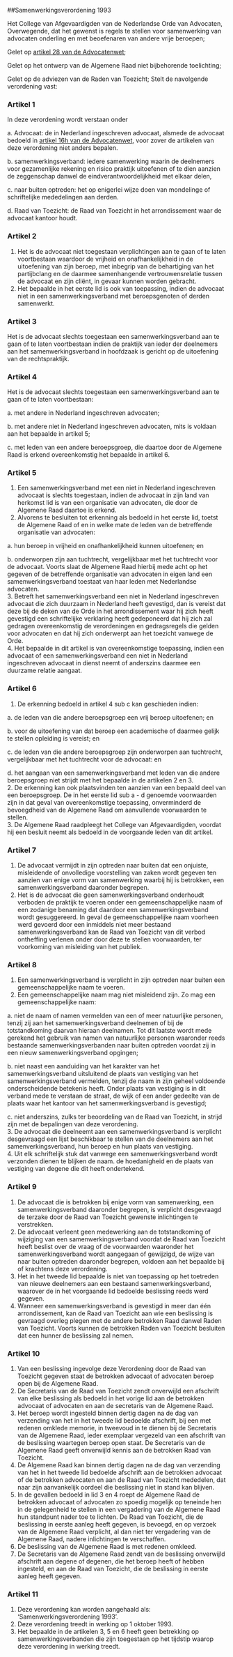 <meta http-equiv='Content-Type' content='text/html; charset=utf-8' />

##Samenwerkingsverordening 1993

Het College van Afgevaardigden van de Nederlandse Orde van Advocaten,  
Overwegende, dat het gewenst is regels te stellen voor samenwerking van advocaten onderling en met beoefenaren van andere vrije beroepen;

Gelet op [artikel 28 van de Advocatenwet](../../../../wet/advocatenwet/BWBR0002093/README.md);

Gelet op het ontwerp van de Algemene Raad niet bijbehorende toelichting;

Gelet op de adviezen van de Raden van Toezicht;
Stelt de navolgende verordening vast:    

### Artikel  1  

In deze verordening wordt verstaan onder 

a. Advocaat: de in Nederland ingeschreven advocaat, alsmede de advocaat bedoeld in [artikel 16h van de Advocatenwet](../../../../wet/advocatenwet/BWBR0002093/README.md), voor zover de artikelen van deze verordening niet anders bepalen.  

b. samenwerkingsverband: iedere samenwerking waarin de deelnemers voor gezamenlijke rekening en risico praktijk uitoefenen of te dien aanzien de zeggenschap danwel de eindverantwoordelijkheid met elkaar delen,  

c. naar buiten optreden: het op enigerlei wijze doen van mondelinge of schriftelijke mededelingen aan derden.  

d. Raad van Toezicht: de Raad van Toezicht in het arrondissement waar de advocaat kantoor houdt.    

### Artikel  2  

1.  Het is de advocaat niet toegestaan verplichtingen aan te gaan of te laten voortbestaan waardoor de vrijheid en onafhankelijkheid in de uitoefening van zijn beroep, met inbegrip van de behartiging van het partijbclang en de daarmee samenhangende vertrouwensrelatie tussen de advocaat en zijn cliënt, in gevaar kunnen worden gebracht.   
2.  Het bepaalde in het eerste lid is ook van toepassing, indien de advocaat niet in een samenwerkingsverband met beroepsgenoten of derden samenwerkt.   

### Artikel  3  

Het is de advocaat slechts toegestaan een samenwerkingsverband aan te gaan of te laten voortbestaan indien de praktijk van ieder der deelnemers aan het samenwerkingsverband in hoofdzaak is gericht op de uitoefening van de rechtspraktijk.  

### Artikel  4  

Het is de advocaat slechts toegestaan een samenwerkingsverband aan te gaan of te laten voortbestaan: 

a. met andere in Nederland ingeschreven advocaten;  

b. met andere niet in Nederland ingeschreven advocaten, mits is voldaan aan het bepaalde in artikel 5;  

c. met leden van een andere beroepsgroep, die daartoe door de Algemene Raad is erkend overeenkomstig het bepaalde in artikel 6.    

### Artikel  5  

1.  Een samenwerkingsverband met een niet in Nederland ingeschreven advocaat is slechts toegestaan, indien de advocaat in zijn land van herkomst lid is van een organisatie van advocaten, die door de Algemene Raad daartoe is erkend.   
2.  Alvorens te besluiten tot erkenning als bedoeld in het eerste lid, toetst de Algemene Raad of en in welke mate de leden van de betreffende organisatie van advocaten: 

a. hun beroep in vrijheid en onafhankelijkheid kunnen uitoefenen; en  

b. onderworpen zijn aan tuchtrecht, vergelijkbaar met het tuchtrecht voor de advocaat.    Voorts slaat de Algemene Raad hierbij mede acht op het gegeven of de betreffende organisatie van advocaten in eigen land een samenwerkingsverband toestaat van haar leden met Nederlandse advocaten.  
3.  Betreft het samenwerkingsverband een niet in Nederland ingeschreven advocaat die zich duurzaam in Nederland heeft gevestigd, dan is vereist dat deze bij de deken van de Orde in het arrondissement waar hij zich heeft gevestigd een schriftelijke verklaring heeft gedeponeerd dat hij zich zal gedragen overeenkomstig de verordeningen en gedragsregels die gelden voor advocaten en dat hij zich onderwerpt aan het toezicht vanwege de Orde.   
4.  Het bepaalde in dit artikel is van overeenkomstige toepassing, indien een advocaat of een samenwerkingsverband een niet in Nederland ingeschreven advocaat in dienst neemt of anderszins daarmee een duurzame relatie aangaat.   

### Artikel  6  

1.  De erkenning bedoeld in artikel 4 sub c kan geschieden indien: 

a. de leden van die andere beroepsgroep een vrij beroep uitoefenen; en  

b. voor de uitoefening van dat beroep een academische of daarmee gelijk te stellen opleiding is vereist; en  

c. de leden van die andere beroepsgroep zijn onderworpen aan tuchtrecht, vergelijkbaar met het tuchtrecht voor de advocaat: en  

d. het aangaan van een samenwerkingsverband met leden van die andere beroepsgroep niet strijdt met het bepaalde in de artikelen 2 en 3.     
2.  De erkenning kan ook plaatsvinden ten aanzien van een bepaald deel van een beroepsgroep. De in het eerste lid sub a - d genoemde voorwaarden zijn in dat geval van overeenkomstige toepassing, onverminderd de bevoegdheid van de Algemene Raad om aanvullende voorwaarden te stellen.   
3.  De Algemene Raad raadpleegt het College van Afgevaardigden, voordat hij een besluit neemt als bedoeld in de voorgaande leden van dit artikel.   

### Artikel  7  

1.  De advocaat vermijdt in zijn optreden naar buiten dat een onjuiste, misleidende of onvolledige voorstelling van zaken wordt gegeven ten aanzien van enige vorm van samenwerking waarbij hij is betrokken, een samenwerkingsverband daaronder begrepen.   
2.  Het is de advocaat die geen samenwerkingsverband onderhoudt verboden de praktijk te voeren onder een gemeenschappelijke naam of een zodanige benaming dat daardoor een samenwerkingsverband wordt gesuggereerd. In geval de gemeenschappelijke naam voorheen werd gevoerd door een inmiddels niet meer bestaand samenwerkingsverband kan de Raad van Toezicht van dit verbod ontheffing verlenen onder door deze te stellen voorwaarden, ter voorkoming van misleiding van het publiek.   

### Artikel  8  

1.  Een samenwerkingsverband is verplicht in zijn optreden naar buiten een gemeenschappelijke naam te voeren.   
2.  Een gemeenschappelijke naam mag niet misleidend zijn. Zo mag een gemeenschappelijke naam: 

a. niet de naam of namen vermelden van een of meer natuurlijke personen, tenzij zij aan het samenwerkingsverband deelnemen of bij de totstandkoming daarvan hieraan deelnamen. Tot dit laatste wordt mede gerekend het gebruik van namen van natuurlijke personen waaronder reeds bestaande samenwerkingsverbanden naar buiten optreden voordat zij in een nieuw samenwerkingsverband opgingen;  

b. niet naast een aanduiding van het karakter van het samenwerkingsverband uitsluitend de plaats van vestiging van het samenwerkingsverband vermelden, tenzij de naam in zijn geheel voldoende onderscheidende betekenis heeft. Onder plaats van vestiging is in dit verband mede te verstaan de straat, de wijk of een ander gedeelte van de plaats waar het kantoor van het samenwerkingsverband is gevestigd;  

c. niet anderszins, zulks ter beoordeling van de Raad van Toezicht, in strijd zijn met de bepalingen van deze verordening.     
3.  De advocaat die deelneemt aan een samenwerkingsverband is verplicht desgevraagd een lijst beschikbaar te stellen van de deelnemers aan het samenverkingsverband, hun beroep en hun plaats van vestiging.   
4.  Uit elk schriftelijk stuk dat vanwege een samenwerkingsverband wordt verzonden dienen te blijken de naam. de hoedanigheid en de plaats van vestiging van degene die dit heeft ondertekend.   

### Artikel  9  

1.  De advocaat die is betrokken bij enige vorm van samenwerking, een samenwerkingsverband daaronder begrepen, is verplicht desgevraagd de terzake door de Raad van Toezicht gewenste inlichtingen te verstrekken.   
2.  De advocaat verleent geen medewerking aan de totstandkoming of wijziging van een samenwerkingsverband voordat de Raad van Toezicht heeft beslist over de vraag of de voorwaarden waaronder het samenwerkingsverband wordt aangegaan of gewijzigd, de wijze van naar buiten optreden daaronder begrepen, voldoen aan het bepaalde bij of krachtens deze verordening.   
3.  Het in het tweede lid bepaalde is niet van toepassing op het toetreden van nieuwe deelnemers aan een bestaand samenwerkingsverband, waarover de in het voorgaande lid bedoelde beslissing reeds werd gegeven.   
4.  Wanneer een samenwerkingsverband is gevestigd in meer dan één arrondissement, kan de Raad van Toezicht aan wie een beslissing is gevraagd overleg plegen met de andere betrokken Raad danwel Raden van Toezicht. Voorts kunnen de betrokken Raden van Toezicht besluiten dat een hunner de beslissing zal nemen.   

### Artikel  10  

1.  Van een beslissing ingevolge deze Verordening door de Raad van Toezicht gegeven staat de betrokken advocaat of advocaten beroep open bij de Algemene Raad.   
2.  De Secretaris van de Raad van Toezicht zendt onverwijld een afschrift van elke beslissing als bedoeld in het vorige lid aan de betrokken advocaat of advocaten en aan de secretaris van de Algemene Raad.   
3.  Het beroep wordt ingesteld binnen dertig dagen na de dag van verzending van het in het tweede lid bedoelde afschrift, bij een met redenen omklede memorie, in tweevoud in te dienen bij de Secretaris van de Algemene Raad, ieder exemplaar vergezeld van een afschrift van de beslissing waartegen beroep open staat. De Secretaris van de Algemene Raad geeft onverwijld kennis aan de betrokken Raad van Toezicht.   
4.  De Algemene Raad kan binnen dertig dagen na de dag van verzending van het in het tweede lid bedoelde afschrift aan de betrokken advocaat of de betrokken advocaten en aan de Raad van Toezicht mededelen, dat naar zijn aanvankelijk oordeel die beslissing niet in stand kan blijven.   
5.  In de gevallen bedoeld in lid 3 en 4 roept de Algemene Raad de betrokken advocaat of advocaten zo spoedig mogelijk op teneinde hen in de gelegenheid te stellen in een vergadering van de Algemene Raad hun standpunt nader toe te lichten. De Raad van Toezicht, die de beslissing in eerste aanleg heeft gegeven, is bevoegd, en op verzoek van de Algemene Raad verplicht, al dan niet ter vergadering van de Algemene Raad, nadere inlichtingen te verschaffen.   
6.  De beslissing van de Algemene Raad is met redenen omkleed.   
7.  De Secretaris van de Algemene Raad zendt van de beslissing onverwijld afschrift aan degene of degenen, die het beroep heeft of hebben ingesteld, en aan de Raad van Toezicht, die de beslissing in eerste aanleg heeft gegeven.   

### Artikel  11  

1.  Deze verordening kan worden aangehaald als: ‘Samenwerkingsverordening 1993’.   
2.  Deze verordening treedt in werking op 1 oktober 1993.   
3.  Het bepaalde in de artikelen 3, 5 en 6 heeft geen betrekking op samenwerkingsverbanden die zijn toegestaan op het tijdstip waarop deze verordening in werking treedt.   
